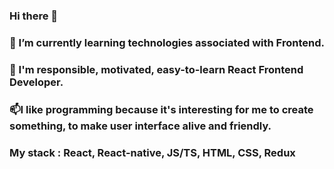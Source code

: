 ### Hi there 👋

### 🌱 I’m currently learning technologies associated with Frontend.
### 👯 I'm responsible, motivated, easy-to-learn React Frontend Developer.
### 📫I like programming because it's interesting for me to create something, to make user interface alive and friendly.
### My stack : React, React-native, JS/TS, HTML, CSS, Redux
